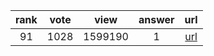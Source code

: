 
| rank | vote | view | answer | url |
|:-:|:-:|:-:|:-:|:-:|
|91|1028|1599190|1| [url](http://stackoverflow.com/questions/81584/what-ide-to-use-for-python) |
